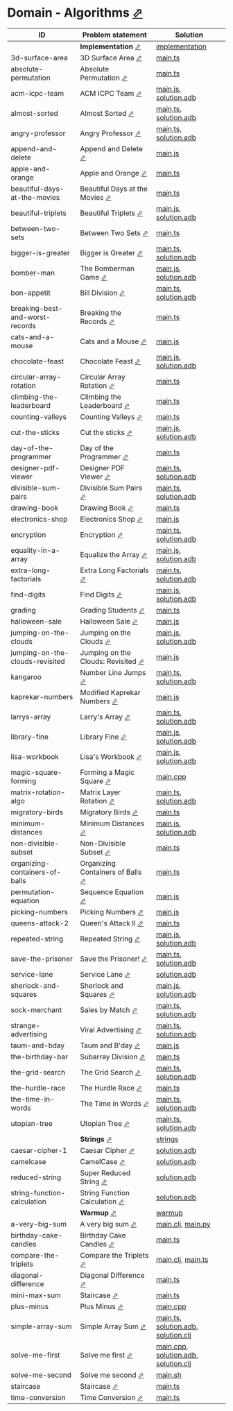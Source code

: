 # Domain - Algorithms [⬀](https://www.hackerrank.com/domains/algorithms/warmup)

| ID                              | Problem statement                                                                                                  | Solution                                                                                                                                               |
|---------------------------------|--------------------------------------------------------------------------------------------------------------------|--------------------------------------------------------------------------------------------------------------------------------------------------------|
|                                 | **Implementation** [⬀](https://www.hackerrank.com/domains/algorithms?filters%5Bsubdomains%5D%5B%5D=implementation) | [implementation](implementation/)                                                                                                                      |
| 3d-surface-area                 | 3D Surface Area [⬀](https://www.hackerrank.com/challenges/3d-surface-area)                                         | [main.ts](implementation/3d-surface-area/main.ts)                                                                                                      |
| absolute-permutation            | Absolute Permutation [⬀](https://www.hackerrank.com/challenges/absolute-permutation)                               | [main.ts](implementation/absolute-permutation/main.ts)                                                                                                 |
| acm-icpc-team                   | ACM ICPC Team [⬀](https://www.hackerrank.com/challenges/acm-icpc-team)                                             | [main.js](implementation/acm-icpc-team/main.js), [solution.adb](implementation/acm-icpc-team/solution.adb)                                             |
| almost-sorted                   | Almost Sorted [⬀](https://www.hackerrank.com/challenges/almost-sorted)                                             | [main.ts](implementation/almost-sorted/main.ts), [solution.adb](implementation/almost-sorted/solution.adb)                                             |
| angry-professor                 | Angry Professor [⬀](https://www.hackerrank.com/challenges/angry-professor)                                         | [main.ts](implementation/angry-professor/main.ts), [solution.adb](implementation/angry-professor/solution.adb)                                         |
| append-and-delete               | Append and Delete [⬀](https://www.hackerrank.com/challenges/append-and-delete)                                     | [main.js](implementation/append-and-delete/main.js)                                                                                                    |
| apple-and-orange                | Apple and Orange [⬀](https://www.hackerrank.com/challenges/apple-and-orange)                                       | [main.ts](implementation/apple-and-orange/main.ts)                                                                                                     |
| beautiful-days-at-the-movies    | Beautiful Days at the Movies [⬀](https://www.hackerrank.com/challenges/beautiful-days-at-the-movies)               | [main.ts](implementation/beautiful-days-at-the-movies/main.ts)                                                                                         |
| beautiful-triplets              | Beautiful Triplets [⬀](https://www.hackerrank.com/challenges/beautiful-triplets)                                   | [main.js](implementation/beautiful-triplets/main.js), [solution.adb](implementation/beautiful-triplets/solution.adb)                                   |
| between-two-sets                | Between Two Sets [⬀](https://www.hackerrank.com/challenges/between-two-sets)                                       | [main.ts](implementation/between-two-sets/main.ts)                                                                                                     |
| bigger-is-greater               | Bigger is Greater [⬀](https://www.hackerrank.com/challenges/bigger-is-greater)                                     | [main.ts](implementation/bigger-is-greater/main.ts), [solution.adb](implementation/bigger-is-greater/solution.adb)                                     |
| bomber-man                      | The Bomberman Game [⬀](https://www.hackerrank.com/challenges/bomber-man)                                           | [main.js](implementation/bomber-man/main.js), [solution.adb](implementation/bomber-man/solution.adb)                                                   |
| bon-appetit                     | Bill Division [⬀](https://www.hackerrank.com/challenges/bon-appetit)                                               | [main.ts](implementation/bon-appetit/main.ts), [solution.adb](implementation/bon-appetit/solution.adb)                                                 |
| breaking-best-and-worst-records | Breaking the Records [⬀](https://www.hackerrank.com/challenges/breaking-best-and-worst-records)                    | [main.ts](implementation/breaking-best-and-worst-records/main.ts)                                                                                      |
| cats-and-a-mouse                | Cats and a Mouse [⬀](https://www.hackerrank.com/challenges/cats-and-a-mouse)                                       | [main.js](implementation/cats-and-a-mouse/main.js)                                                                                                     |
| chocolate-feast                 | Chocolate Feast [⬀](https://www.hackerrank.com/challenges/chocolate-feast)                                         | [main.js](implementation/chocolate-feast/main.js), [solution.adb](implementation/chocolate-feast/solution.adb)                                         |
| circular-array-rotation         | Circular Array Rotation [⬀](https://www.hackerrank.com/challenges/circular-array-rotation)                         | [main.ts](implementation/circular-array-rotation/main.ts)                                                                                              |
| climbing-the-leaderboard        | Climbing the Leaderboard [⬀](https://www.hackerrank.com/challenges/climbing-the-leaderboard)                       | [main.ts](implementation/climbing-the-leaderboard/main.ts)                                                                                             |
| counting-valleys                | Counting Valleys [⬀](https://www.hackerrank.com/challenges/counting-valleys)                                       | [main.ts](implementation/counting-valleys/main.ts)                                                                                                     |
| cut-the-sticks                  | Cut the sticks [⬀](https://www.hackerrank.com/challenges/cut-the-sticks)                                           | [main.js](implementation/cut-the-sticks/main.js), [solution.adb](implementation/cut-the-sticks/solution.adb)                                           |
| day-of-the-programmer           | Day of the Programmer [⬀](https://www.hackerrank.com/challenges/day-of-the-programmer)                             | [main.ts](implementation/day-of-the-programmer/main.ts)                                                                                                |
| designer-pdf-viewer             | Designer PDF Viewer [⬀](https://www.hackerrank.com/challenges/designer-pdf-viewer)                                 | [main.ts](implementation/designer-pdf-viewer/main.ts), [solution.adb](implementation/designer-pdf-viewer/solution.adb)                                 |
| divisible-sum-pairs             | Divisible Sum Pairs [⬀](https://www.hackerrank.com/challenges/divisible-sum-pairs)                                 | [main.ts](implementation/divisible-sum-pairs/main.ts), [solution.adb](implementation/divisible-sum-pairs/solution.adb)                                 |
| drawing-book                    | Drawing Book [⬀](https://www.hackerrank.com/challenges/drawing-book)                                               | [main.ts](implementation/drawing-book/main.ts)                                                                                                         |
| electronics-shop                | Electronics Shop [⬀](https://www.hackerrank.com/challenges/electronics-shop)                                       | [main.js](implementation/electronics-shop/main.js)                                                                                                     |
| encryption                      | Encryption [⬀](https://www.hackerrank.com/challenges/encryption)                                                   | [main.ts](implementation/encryption/main.ts), [solution.adb](implementation/encryption/solution.adb)                                                   |
| equality-in-a-array             | Equalize the Array [⬀](https://www.hackerrank.com/challenges/equality-in-a-array)                                  | [main.js](implementation/equality-in-a-array/main.js), [solution.adb](implementation/equality-in-a-array/solution.adb)                                 |
| extra-long-factorials           | Extra Long Factorials [⬀](https://www.hackerrank.com/challenges/extra-long-factorials)                             | [main.ts](implementation/extra-long-factorials/main.ts), [solution.adb](implementation/extra-long-factorials/solution.adb)                             |
| find-digits                     | Find Digits [⬀](https://www.hackerrank.com/challenges/find-digits)                                                 | [main.js](implementation/find-digits/main.js), [solution.adb](implementation/find-digits/solution.adb)                                                 |
| grading                         | Grading Students [⬀](https://www.hackerrank.com/challenges/grading)                                                | [main.ts](implementation/grading/main.ts)                                                                                                              |
| halloween-sale                  | Halloween Sale [⬀](https://www.hackerrank.com/challenges/halloween-sale)                                           | [main.js](implementation/halloween-sale/main.js)                                                                                                       |
| jumping-on-the-clouds           | Jumping on the Clouds [⬀](https://www.hackerrank.com/challenges/jumping-on-the-clouds)                             | [main.js](implementation/jumping-on-the-clouds/main.js), [solution.adb](implementation/jumping-on-the-clouds/solution.adb)                             |
| jumping-on-the-clouds-revisited | Jumping on the Clouds: Revisited [⬀](https://www.hackerrank.com/challenges/jumping-on-the-clouds-revisited)        | [main.js](implementation/jumping-on-the-clouds-revisited/main.js)                                                                                      |
| kangaroo                        | Number Line Jumps [⬀](https://www.hackerrank.com/challenges/kangaroo)                                              | [main.ts](implementation/kangaroo/main.ts), [solution.adb](implementation/kangaroo/solution.adb)                                                       |
| kaprekar-numbers                | Modified Kaprekar Numbers [⬀](https://www.hackerrank.com/challenges/kaprekar-numbers)                              | [main.js](implementation/kaprekar-numbers/main.js)                                                                                                     |
| larrys-array                    | Larry's Array [⬀](https://www.hackerrank.com/challenges/larrys-array)                                              | [main.ts](implementation/larrys-array/main.ts), [solution.adb](implementation/larrys-array/solution.adb)                                               |
| library-fine                    | Library Fine [⬀](https://www.hackerrank.com/challenges/library-fine)                                               | [main.js](implementation/library-fine/main.js), [solution.adb](implementation/library-fine/solution.adb)                                               |
| lisa-workbook                   | Lisa's Workbook [⬀](https://www.hackerrank.com/challenges/lisa-workbook)                                           | [main.js](implementation/lisa-workbook/main.js), [solution.adb](implementation/lisa-workbook/solution.adb)                                             |
| magic-square-forming            | Forming a Magic Square [⬀](https://www.hackerrank.com/challenges/magic-square-forming)                             | [main.cpp](implementation/magic-square-forming/main.cpp)                                                                                               |
| matrix-rotation-algo            | Matrix Layer Rotation [⬀](https://www.hackerrank.com/challenges/matrix-rotation-algo)                              | [main.ts](implementation/matrix-rotation-algo/main.ts), [solution.adb](implementation/matrix-rotation-algo/solution.adb)                               |
| migratory-birds                 | Migratory Birds [⬀](https://www.hackerrank.com/challenges/migratory-birds)                                         | [main.ts](implementation/migratory-birds/main.ts)                                                                                                      |
| minimum-distances               | Minimum Distances [⬀](https://www.hackerrank.com/challenges/minimum-distances)                                     | [main.js](implementation/minimum-distances/main.js), [solution.adb](implementation/minimum-distances/solution.adb)                                     |
| non-divisible-subset            | Non-Divisible Subset [⬀](https://www.hackerrank.com/challenges/non-divisible-subset)                               | [main.ts](implementation/non-divisible-subset/main.ts)                                                                                                 |
| organizing-containers-of-balls  | Organizing Containers of Balls [⬀](https://www.hackerrank.com/challenges/organizing-containers-of-balls)           | [main.ts](implementation/organizing-containers-of-balls/main.ts)                                                                                       |
| permutation-equation            | Sequence Equation [⬀](https://www.hackerrank.com/challenges/permutation-equation)                                  | [main.js](implementation/permutation-equation/main.js)                                                                                                 |
| picking-numbers                 | Picking Numbers [⬀](https://www.hackerrank.com/challenges/picking-numbers)                                         | [main.js](implementation/picking-numbers/main.js)                                                                                                      |
| queens-attack-2                 | Queen's Attack II [⬀](https://www.hackerrank.com/challenges/queens-attack-2)                                       | [main.ts](implementation/queens-attack-2/main.ts)                                                                                                      |
| repeated-string                 | Repeated String [⬀](https://www.hackerrank.com/challenges/repeated-string)                                         | [main.js](implementation/repeated-string/main.js), [solution.adb](implementation/repeated-string/solution.adb)                                         |
| save-the-prisoner               | Save the Prisoner! [⬀](https://www.hackerrank.com/challenges/save-the-prisoner)                                    | [main.ts](implementation/save-the-prisoner/main.ts), [solution.adb](implementation/save-the-prisoner/solution.adb)                                     |
| service-lane                    | Service Lane [⬀](https://www.hackerrank.com/challenges/service-lane)                                               | [solution.adb](implementation/service-lane/solution.adb)                                                                                               |
| sherlock-and-squares            | Sherlock and Squares [⬀](https://www.hackerrank.com/challenges/sherlock-and-squares)                               | [main.js](implementation/sherlock-and-squares/main.js), [solution.adb](implementation/sherlock-and-squares/solution.adb)                               |
| sock-merchant                   | Sales by Match [⬀](https://www.hackerrank.com/challenges/sock-merchant)                                            | [main.ts](implementation/sock-merchant/main.ts), [solution.adb](implementation/sock-merchant/solution.adb)                                             |
| strange-advertising             | Viral Advertising [⬀](https://www.hackerrank.com/challenges/sock-merchant)                                         | [main.ts](implementation/strange-advertising/main.ts), [solution.adb](implementation/strange-advertising/solution.adb)                                 |
| taum-and-bday                   | Taum and B'day [⬀](https://www.hackerrank.com/challenges/taum-and-bday)                                            | [main.js](implementation/taum-and-bday/main.js)                                                                                                        |
| the-birthday-bar                | Subarray Division [⬀](https://www.hackerrank.com/challenges/the-birthday-bar)                                      | [main.ts](implementation/the-birthday-bar/main.ts)                                                                                                     |
| the-grid-search                 | The Grid Search [⬀](https://www.hackerrank.com/challenges/the-grid-search)                                         | [main.ts](implementation/the-grid-search/main.ts), [solution.adb](implementation/the-grid-search/solution.adb)                                         |
| the-hurdle-race                 | The Hurdle Race [⬀](https://www.hackerrank.com/challenges/the-hurdle-race)                                         | [main.ts](implementation/the-hurdle-race/main.ts)                                                                                                      |
| the-time-in-words               | The Time in Words [⬀](https://www.hackerrank.com/challenges/the-time-in-words)                                     | [main.ts](implementation/the-time-in-words/main.ts), [solution.adb](implementation/the-time-in-words/solution.adb)                                     |
| utopian-tree                    | Utopian Tree [⬀](https://www.hackerrank.com/challenges/utopian-tree)                                               | [main.ts](implementation/utopian-tree/main.ts), [solution.adb](implementation/utopian-tree/solution.adb)                                               |
|                                 | **Strings** [⬀](https://www.hackerrank.com/domains/algorithms?filters%5Bsubdomains%5D%5B%5D=strings)               | [strings](strings/)                                                                                                                                    |
| caesar-cipher-1                 | Caesar Cipher [⬀](https://www.hackerrank.com/challenges/caesar-cipher-1)                                           | [solution.adb](strings/caesar-cipher-1/solution.adb)                                                                                                   |
| camelcase                       | CamelCase [⬀](https://www.hackerrank.com/challenges/camelcase)                                                     | [solution.adb](strings/camelcase/solution.adb)                                                                                                         |
| reduced-string                  | Super Reduced String [⬀](https://www.hackerrank.com/challenges/reduced-string)                                     | [solution.adb](strings/reduced-string/solution.adb)                                                                                                    |
| string-function-calculation     | String Function Calculation [⬀](https://www.hackerrank.com/challenges/string-function-calculation)                 | [solution.adb](strings/string-function-calculation/solution.adb)                                                                                       |
|                                 | **Warmup** [⬀](https://www.hackerrank.com/domains/algorithms?filters%5Bsubdomains%5D%5B%5D=warmup)                 | [warmup](warmup/)                                                                                                                                      |
| a-very-big-sum                  | A very big sum [⬀](https://www.hackerrank.com/challenges/a-very-big-sum)                                           | [main.clj](warmup/a-very-big-sum/main.clj), [main.py](warmup/a-very-big-sum/main.py)                                                                   |
| birthday-cake-candles           | Birthday Cake Candles [⬀](https://www.hackerrank.com/challenges/birthday-cake-candles)                             | [main.ts](warmup/birthday-cake-candles/main.ts)                                                                                                        |
| compare-the-triplets            | Compare the Triplets [⬀](https://www.hackerrank.com/challenges/compare-the-triplets)                               | [main.clj](warmup/compare-the-triplets/main.clj), [main.ts](warmup/compare-the-triplets/main.ts)                                                       |
| diagonal-difference             | Diagonal Difference [⬀](https://www.hackerrank.com/challenges/diagonal-difference)                                 | [main.ts](warmup/diagonal-difference/main.ts)                                                                                                          |
| mini-max-sum                    | Staircase [⬀](https://www.hackerrank.com/challenges/staircase)                                                     | [main.ts](warmup/mini-max-sum/main.ts)                                                                                                                 |
| plus-minus                      | Plus Minus [⬀](https://www.hackerrank.com/challenges/plus-minus)                                                   | [main.cpp](warmup/plus-minus/main.cpp)                                                                                                                 |
| simple-array-sum                | Simple Array Sum [⬀](https://www.hackerrank.com/challenges/simple-array-sum)                                       | [main.ts](warmup/simple-array-sum/main.ts), [solution.adb](warmup/simple-array-sum/solution.adb), [solution.clj](warmup/simple-array-sum/solution.clj) |
| solve-me-first                  | Solve me first [⬀](https://www.hackerrank.com/challenges/solve-me-first)                                           | [main.cpp](warmup/solve-me-first/main.cpp), [solution.adb](warmup/solve-me-first/solution.adb), [solution.clj](warmup/solve-me-first/solution.clj)     |
| solve-me-second                 | Solve me second [⬀](https://www.hackerrank.com/challenges/solve-me-second)                                         | [main.sh](warmup/solve-me-second/main.sh)                                                                                                              |
| staircase                       | Staircase [⬀](https://www.hackerrank.com/challenges/staircase)                                                     | [main.ts](warmup/staircase/main.ts)                                                                                                                    |
| time-conversion                 | Time Conversion [⬀](https://www.hackerrank.com/challenges/time-conversion)                                         | [main.ts](warmup/time-conversion/main.ts)                                                                                                              |

